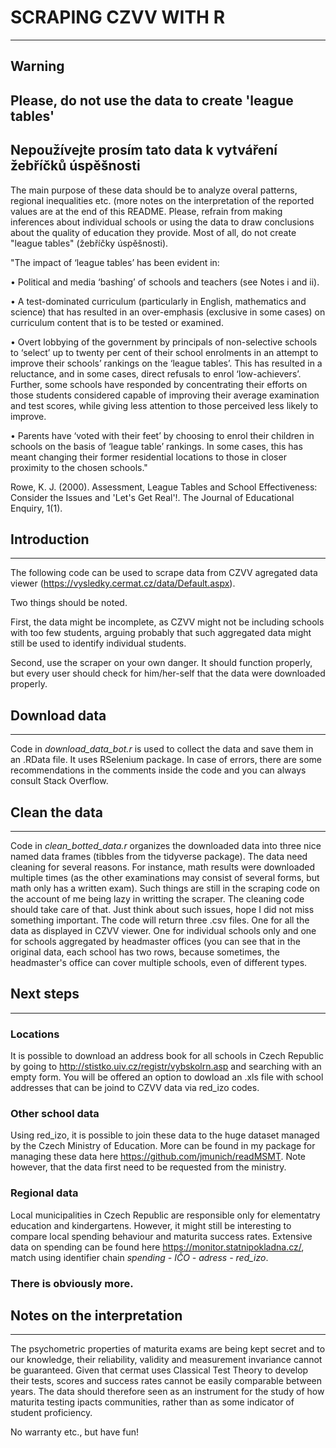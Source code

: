 # SCRAPING CZVV WITH R
------
## Warning
## Please, do not use the data to create 'league tables'
## Nepoužívejte prosím tato data k vytváření žebříčků úspěšnosti

The main purpose of these data should be to analyze overal patterns, regional inequalities etc. (more notes on the interpretation of the reported values are at the end of this README. Please, refrain from making inferences about individual schools or using the data to draw conclusions about the quality of education they provide. Most of all, do not create "league tables" (žebříčky úspěšnosti). 

"The impact of ‘league tables’ has been evident in:

• Political and media ‘bashing’ of schools and teachers (see Notes i and ii).

• A test-dominated curriculum (particularly in English, mathematics and science) that has resulted in an over-emphasis (exclusive in some cases) on curriculum content that is to be tested or examined.

• Overt lobbying of the government by principals of non-selective schools to ‘select’ up to twenty per cent of their school enrolments in an attempt to improve their schools’ rankings on the ‘league tables’. This has resulted in a reluctance, and in some cases, direct refusals to enrol ‘low-achievers’. Further, some schools have responded by concentrating their efforts on those students considered capable of improving their average examination and test scores, while giving less attention to those perceived less likely to improve.

• Parents have ‘voted with their feet’ by choosing to enrol their children in schools on the basis of ‘league table’ rankings. In some cases, this has meant changing their former residential locations to those in closer proximity to the chosen schools."

Rowe, K. J. (2000). Assessment, League Tables and School Effectiveness: Consider the Issues and 'Let's Get Real'!. The Journal of Educational Enquiry, 1(1).

## Introduction
------
The following code can be used to scrape data from CZVV agregated data viewer (https://vysledky.cermat.cz/data/Default.aspx).

Two things should be noted. 

First, the data might be incomplete, as CZVV might not be including schools with too few students, arguing probably that such aggregated data might still be used to identify individual students.

Second, use the scraper on your own danger. It should function properly, but every user should check for him/her-self that the data were downloaded properly.

## Download data
------
Code in *download_data_bot.r* is used to collect the data and save them in an .RData file. It uses RSelenium package. In case of errors, there are some recommendations in the comments inside the code and you can always consult Stack Overflow.

## Clean the data
------
Code in *clean_botted_data.r* organizes the downloaded data into three nice named data frames (tibbles from the tidyverse package). The data need cleaning for several reasons. For instance, math results were downloaded multiple times (as the other examinations may consist of several forms, but math only has a written exam). Such things are still in the scraping code on the account of me being lazy in writting the scraper. The cleaning code should take care of that. Just think about such issues, hope I did not miss something important. The code will return three .csv files. One for all the data as displayed in CZVV viewer. One for individual schools only and one for schools aggregated by headmaster offices (you can see that in the original data, each school has two rows, because sometimes, the headmaster's office can cover multiple schools, even of different types.  

## Next steps
------
### Locations
It is possible to download an address book for all schools in Czech Republic by going to http://stistko.uiv.cz/registr/vybskolrn.asp and searching with an empty form. You will be offered an option to dowload an .xls file with school addresses that can be joind to CZVV data via red_izo codes.

### Other school data
Using red_izo, it is possible to join these data to the huge dataset managed by the Czech Ministry of Education. More can be found in my package for managing these data here https://github.com/jmunich/readMSMT. Note however, that the data first need to be requested from the ministry. 

### Regional data
Local municipalities in Czech Republic are responsible only for elementatry education and kindergartens. However, it might still be interesting to compare local spending behaviour and maturita success rates. Extensive data on spending can be found here https://monitor.statnipokladna.cz/, match using identifier chain *spending - IČO - adress - red_izo*.

### There is obviously more.

## Notes on the interpretation
------
The psychometric properties of maturita exams are being kept secret and to our knowledge, their reliability, validity and measurement invariance cannot be guaranteed. Given that cermat uses Classical Test Theory to develop their tests, scores and success rates cannot be easily comparable between years. The data should therefore seen as an instrument for the study of how maturita testing ipacts communities, rather than as some indicator of student proficiency.

No warranty etc., but have fun!
